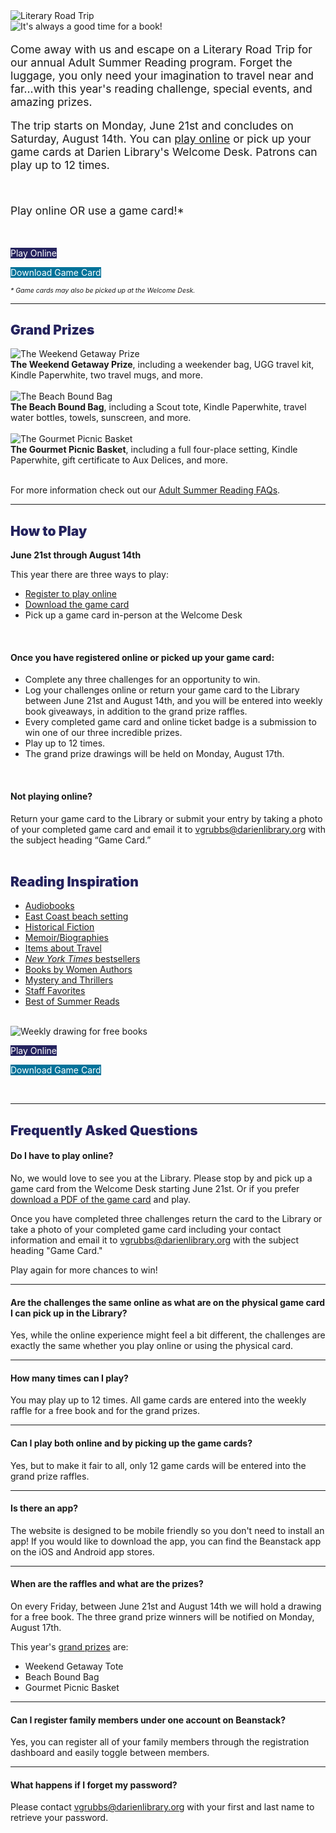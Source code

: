 <div class="row">
<div class="col-md-8">
<img class="img-responsive center-block" src="/uploads/departments/readers_advisory/asr_2021_Literary Road_Trip_text.png" alt="Literary Road Trip" />
<br />
</div>
<div class="col-md-4">
<img class="img-responsive center-block" src="/uploads/departments/readers_advisory/asr_2021_van.png" alt="It's always a good time for a book!" />

</div>
</div>


<div class="row">
<div class="col-md-8">

<p style="font-size:1.25em !important;">Come away with us and escape on a Literary Road Trip for our annual Adult Summer Reading program. Forget the luggage, you only need your imagination to travel near and far...with this year's reading challenge, special events, and amazing prizes.</p>

<p style="font-size:1.25em !important;">The trip starts on Monday, June 21st and concludes on Saturday, August 14th. You can <a href="https://dar.to/3ifssuX">play online</a> or pick up your game cards at Darien Library's Welcome Desk. Patrons can play up to 12 times.</p>
<br />
</div>
<div class="col-md-4">
<p style="font-size:1.25em !important;">Play online OR use a game card!*</p>
<br />
<div class="row">
<div class="col-xs-12 col-md-12">
<p>
<a href="https://dar.to/3ifssuX" class="btn-u btn-u-dark-blue btn-block" style="text-decoration:none; color:#fff; background-color:#25235e;">Play Online</a>
</p>
</div>
<div class="col-xs-12 col-md-12">
<p>
<a href="https://dar.to/3vknW3M" class="btn-u btn-primary btn-block" style="text-decoration:none; color:#fff; background-color:#007299;">Download Game Card</a>
</p>
</div>
</div>
<p style="font-size:.75em !important;"><em>* Game cards may also be picked up at the Welcome Desk.</em></p>
</div>
</div>

<hr />

<!-- <div class="container content">
<div class="text-center margin-bottom-50">
<h2 class="title-v2 title-center" style="color: #25235e; font-weight: 900;">Meet the Author: Maggie Shipstead</h2>
</div>
</div>

<div class="row">
<div class="col-md-6">
<img class="img-responsive center-block" src="/uploads/departments/adults/maggie_shipstead.jpg" alt="Maggie Shipstead" />
<br />
<br />

</div>
<div class="col-md-6">

### Tuesday, June 29th at 7 p.m.
Celebrate the start of our Literary Road Trip summer reading program with a special event featuring bestselling author Maggie Shipstead as she discusses her new book, _[Great Circle](https://dar.to/3v1XEmT "Great Circle")_. 
<br />
<br />

<p>
<a href="https://dar.to/34PGL3X" class="btn-u btn-primary" style="text-decoration:none; color:#fff; background-color:#25235e;">Register to virtually meet Maggie Shipstead</a>
</p>
<br />

This novel has been crowned a literary achievement and applauded as the summer must read book. It was selected as TODAY Show’s #ReadWithJenna Book Club Pick, and was the number one IndieNext Pick. In addition, _Great Circle_ was named as one of the most Anticipated Books of 2021 according to _O Magazine_; _Literary Hub_; _She Reads_; _Town & Country_; _Esquire_ and _Bustle!_ 

The book has been featured in the _New York Times_ and on the cover of _BookPage_.

</div>
</div>
<hr /> -->

<a id="prizes"></a>
<div class="container content">
<div class="text-center margin-bottom-50">
<h2 class="title-v2 title-center" style="color: #25235e; font-weight: 900;">Grand Prizes</h2>
</div>
</div>

<div class="row">
<div class="col-md-4">
<img class="img-responsive center-block" src="/uploads/departments/readers_advisory/summer_reading/asr_2021_weekend_web.png" alt="The Weekend Getaway Prize" />
<br />
<caption><strong>The Weekend Getaway Prize</strong>, including a weekender bag, UGG travel kit, Kindle Paperwhite, two travel mugs, and more.</caption>
<br />
<br />
</div>
<div class="col-md-4">
<img class="img-responsive center-block" src="/uploads/departments/readers_advisory/summer_reading/asr_2021_beach_web.png" alt="The Beach Bound Bag" />
<br />
<caption><strong>The Beach Bound Bag</strong>, including a Scout tote, Kindle Paperwhite, travel water bottles, towels, sunscreen, and more.</caption>
<br />
<br />
</div>
<div class="col-md-4">
<img class="img-responsive center-block" src="/uploads/departments/readers_advisory/summer_reading/asr_2021_picnic_web.png" alt="The Gourmet Picnic Basket" />
<br />
<caption><strong>The Gourmet Picnic Basket</strong>, including a full four-place setting, Kindle Paperwhite, gift certificate to Aux Delices, and more.</caption>
<br />
<br />
</div>
</div>

For more information check out our [Adult Summer Reading FAQs](#faqs).

<hr>

<div class="row">
<div class="col-md-6">
<h2 style="color: #25235e; font-weight: 900;">How to Play</h2>

**June 21st through August 14th**<br />

This year there are three ways to play: 

* [Register to play online](https://dar.to/3ifssuX "Register online") 
* [Download the game card](https://dar.to/3vknW3M "Download a Game Card")
* Pick up a game card in-person at the Welcome Desk
<br />

#### Once you have registered online or picked up your game card: 

* Complete any three challenges for an opportunity to win.
* Log your challenges online or return your game card to the Library between June 21st and August 14th, and you will be entered into weekly book giveaways, in addition to the grand prize raffles.
* Every completed game card and online ticket badge is a submission to win one of our three incredible prizes.
* Play up to 12 times.
* The grand prize drawings will be held on Monday, August 17th.
<br />

</div>
<div class="col-md-6">

#### Not playing online?
Return your game card to the Library or submit your entry by taking a photo of your completed game card and email it to [vgrubbs@darienlibrary.org](mailto:vgrubbs@darienlibrary.org "Email Virginia") with the subject heading “Game Card.”
<br />
<br />

<div class="row">
<div class="col-xs-7 col-md-8">
<h2 style="color: #25235e; font-weight: 900;">Reading Inspiration</h2>

* [Audiobooks](https://www.darienlibrary.org/list/926 "Audiobooks")
* [East Coast beach setting](https://www.darienlibrary.org/list/927 "Books with an East Coast beach setting")
* [Historical Fiction](https://www.darienlibrary.org/list/928 "Historical Fiction")
* [Memoir/Biographies](https://www.darienlibrary.org/list/929 "Memoir/Biographies")
* [Items about Travel](https://www.darienlibrary.org/list/932 "Items about Travel")
* [_New York Times_ bestsellers](https://www.darienlibrary.org/list/930 "New York Times bestsellers")
* [Books by Women Authors](https://www.darienlibrary.org/list/934 "Books by Women Authors")
* [Mystery and Thrillers](https://www.darienlibrary.org/list/933 "Mystery and Thrillers")
* [Staff Favorites](https://www.darienlibrary.org/list/935 "Staff Favorites")
* [Best of Summer Reads](https://www.darienlibrary.org/list/936 "Best of Summer Reads")
<br />
</div>
<div class="col-xs-5 col-md-4">

<img class="img-responsive center-block" src="/uploads/departments/readers_advisory/summer_reading/weekly_book_giveaway.png" alt="Weekly drawing for free books" />
</div>
</div>
</div>
</div>

<div class="row">
<div class="col-xs-12 col-md-6">
<p>
<a href="https://dar.to/3ifssuX" class="btn-u btn-primary btn-block" style="text-decoration:none; color:#fff; background-color:#25235e">Play Online</a>
</p>
</div>
<div class="col-xs-12 col-md-6">
<p>
<a href="https://dar.to/3vknW3M" class="btn-u btn-primary btn-block" style="text-decoration:none; color:#fff; background-color:#007299;">Download Game Card</a>
</p>
</div>
</div>
<br />

<hr />
<a id="faqs"></a>
<div class="container content">
<div class="text-center margin-bottom-50">
<h2 class="title-v2 title-center" style="color: #25235e; font-weight: 900;">Frequently Asked Questions</h2>
</div>
</div>

#### Do I have to play online?
No, we would love to see you at the Library. Please stop by and pick up a game card from the Welcome Desk starting June 21st. Or if you prefer [download a PDF of the game card](https://dar.to/3vknW3M "download a PDF of the game card") and play.  

Once you have completed three challenges return the card to the Library or take a photo of your completed game card including your contact information and email it to [vgrubbs@darienlibrary.org](mailto:vgrubbs@darienlibrary.org "Email Virginia") with the subject heading "Game Card." 

Play again for more chances to win!
<hr>

#### Are the challenges the same online as what are on the physical game card I can pick up in the Library? 

Yes, while the online experience might feel a bit different, the challenges are exactly the same whether you play online or using the physical card.
<hr>

#### How many times can I play? 
You may play up to 12 times. All game cards are entered into the weekly raffle for a free book and for the grand prizes. 
<hr>

#### Can I play both online and by picking up the game cards? 
Yes, but to make it fair to all, only 12 game cards will be entered into the grand prize raffles. 
<hr />

#### Is there an app?
The website is designed to be mobile friendly so you don't need to install an app! If you would like to download the app, you can find the Beanstack app on the iOS and Android app stores.
<hr>

#### When are the raffles and what are the prizes?  
On every Friday, between June 21st and August 14th we will hold a drawing for a free book. The three grand prize winners will be notified on Monday, August 17th.

This year's [grand prizes](#prizes) are: 
* Weekend Getaway Tote
* Beach Bound Bag
* Gourmet Picnic Basket 
<hr>

#### Can I register family members under one account on Beanstack? 
Yes, you can register all of your family members through the registration dashboard and easily toggle between members. 
<hr>

#### What happens if I forget my password? 
Please contact [vgrubbs@darienlibrary.org](mailto:vgrubbs@darienlibrary.org "Email Virginia") with your first and last name to retrieve your password. 


<!-- <div class="row">
<div class="col-md-2">
	<img class="img-responsive center-block" src="/uploads/departments/youth/summer_reading/2019_jupiter_illustration.jpg" alt="Are we playing Drops of Jupiter yet?" />
	<img class="img-responsive center-block" src="/uploads/departments/youth/summer_reading/2019_star_illustrations.jpg" alt="Are we playing Drops of Jupiter yet?" />
</div>
<div class="col-md-3">
<h2 style="color: #007299;">Book Inspiration</h2>

* [Books with Time in the title](https://dar.to/2XO6lUv "Books with Time in the title")
* [Audiobooks](https://dar.to/2ZOJpWi "Audiobooks")
* [Staff Favorites](https://dar.to/2R6Rfpf "Staff Favorites")
* [Historical Fiction](https://dar.to/2MJqrJ9 "Historical Fiction")
* [Books Set in the Summer](https://dar.to/2MGF5Rm "Books Set in the Summer")
* [Non-Fiction Books](https://dar.to/2XMoced "Non-Fiction Books")
* [Book from a booklist](https://dar.to/2WC7A6q "Book from a booklist")

</div>
</div> 

<div class="margin-bottom-40"></div>

<h2 style="color: #007299;">Online Summer Events</h2>

<div class="row">
<div class="col-md-4">

<img class="img-responsive center-block" src="/uploads/general_stock_photos/hat_book_blanket.jpg" alt="Enjoy your summer" />

<h2 style="color: #007299;">Virtual Meet the Author: <br />TBD</h2>

**TBD**

Something something something something here. Something something something something here. Something something something something here.

</div>
<div class="col-md-4">

<img class="img-responsive center-block" src="/uploads/departments/adults/beach_books_asr.jpg" alt="There's always time for a good book!" />

<h2 style="color: #007299;">Books 'n Banter: Summer Edition</h2>

<br />

**Thursday, July 9th at 10 a.m.**

Join Darien Library's Readers Advisory team as we discuss what books we are packing into our beach bags this summer. [Register](https://dar.to/2YPuI3w "Register for Books 'n Banter") for this online program.

</div>
<div class="col-md-4">

<img class="img-responsive center-block" src="/uploads/departments/adults/time_travel_clocks_asr.jpg" alt="Clocks traveling through time" />

<h2 style="color: #007299;">Time Travel Trivia</h2>

<br />

**Sunday, July 19th at 5 p.m.**

Calling all trivia fans. Join us for a special edition of trivia night where we will dive back into time and test your knowledge from decades of the past. [Register](https://dar.to/30PIlCc "Register for Time Travel Trivia") for this online program.

</div>
</div> -->